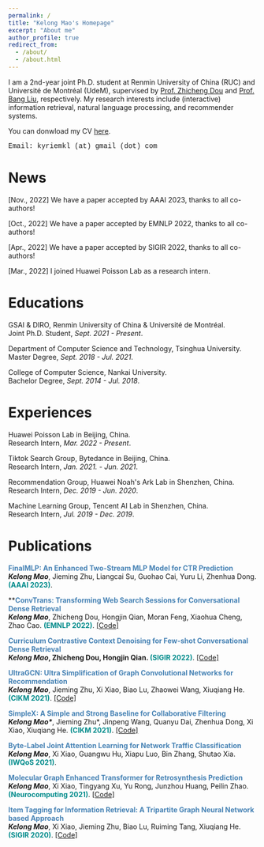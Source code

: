 ```yaml
---
permalink: /
title: "Kelong Mao's Homepage"
excerpt: "About me"
author_profile: true
redirect_from: 
  - /about/
  - /about.html
---
```

I am a 2nd-year joint Ph.D. student at Renmin University of China (RUC) and Université de Montréal (UdeM), supervised by [Prof. Zhicheng Dou](http://playbigdata.ruc.edu.cn/dou/) and [Prof. Bang Liu](https://www-labs.iro.umontreal.ca/~liubang/), respectively.
My research interests include (interactive) information retrieval, natural language processing, and recommender systems.

You can donwload my CV [here](https://drive.google.com/file/d/1CQ5GT2kPL0YuSw4lIPNWw_IbX-laVPir/view?usp=share_link).

<font face="Courier New">Email: kyriemkl (at) gmail (dot) com</font>
<br>

News
======

[Nov., 2022] We have a paper accepted by AAAI 2023, thanks to all co-authors!

[Oct., 2022] We have a paper accepted by EMNLP 2022, thanks to all co-authors!

[Apr., 2022] We have a paper accepted by SIGIR 2022, thanks to all co-authors!

[Mar., 2022] I joined Huawei Poisson Lab as a research intern.



Educations
======
GSAI & DIRO, Renmin University of China & Université de Montréal. <br>
Joint Ph.D. Student, *Sept. 2021 - Present*.

Department of Computer Science and Technology, Tsinghua University.<br>
Master Degree, *Sept. 2018 - Jul. 2021*.

College of Computer Science, Nankai University.<br>
Bachelor Degree, *Sept. 2014 - Jul. 2018*.



Experiences
======
Huawei Poisson Lab in Beijing, China.<br>
Research Intern, *Mar. 2022 - Present*.

Tiktok Search Group, Bytedance in Beijing, China. <br>
Research Intern, *Jan. 2021. - Jun. 2021*. 

Recommendation Group, Huawei Noah's Ark Lab in Shenzhen, China. <br>
Research Intern, *Dec. 2019 - Jun. 2020*.

Machine Learning Group, Tencent AI Lab in Shenzhen, China. <br>
Research Intern, *Jul. 2019 - Dec. 2019*.




Publications
======


**<font color="#4682B4">FinalMLP: An Enhanced Two-Stream MLP Model for CTR Prediction<br></font>**
***Kelong Mao***, Jieming Zhu, Liangcai Su, Guohao Cai, Yuru Li, Zhenhua Dong. **<font color="#008B8B">	(AAAI 2023)</font>**.
<!-- [[Code]](https://github.com/kyriemao/ConvTrans) -->

**<font color="#4682B4">**ConvTrans: Transforming Web Search Sessions for Conversational Dense Retrieval<br></font>**
***Kelong Mao***, Zhicheng Dou, Hongjin Qian, Moran Feng, Xiaohua Cheng, Zhao Cao. **<font color="#008B8B">(EMNLP 2022)</font>**.
[[Code]](https://github.com/kyriemao/ConvTrans)

**<font color="#4682B4">**Curriculum Contrastive Context Denoising for Few-shot Conversational Dense Retrieval<br></font>**
***Kelong Mao***, Zhicheng Dou, Hongjin Qian. **<font color="#008B8B">**(SIGIR 2022)</font>**.
[[Code]](https://github.com/kyriemao/COTED)

**<font color="#4682B4">UltraGCN: Ultra Simplification of Graph Convolutional Networks for Recommendation<br></font>**
***Kelong Mao***, Jieming Zhu, Xi Xiao, Biao Lu, Zhaowei Wang, Xiuqiang He. **<font color="#008B8B">(CIKM 2021)</font>**.
[[Code]](https://github.com/xue-pai/UltraGCN)

**<font color="#4682B4">SimpleX: A Simple and Strong Baseline for Collaborative Filtering<br></font>**
***Kelong Mao\****, Jieming Zhu*, Jinpeng Wang, Quanyu Dai, Zhenhua Dong, Xi Xiao, Xiuqiang He. **<font color="#008B8B">(CIKM 2021)</font>**.
[[Code]](https://github.com/openbenchmark/BARS/tree/master/candidate_matching)


**<font color="#4682B4">Byte-Label Joint Attention Learning for Network Traffic Classification<br></font>**
***Kelong Mao***, Xi Xiao, Guangwu Hu, Xiapu Luo, Bin Zhang, Shutao Xia. **<font color="#008B8B">(IWQoS 2021)</font>**.


**<font color="#4682B4">Molecular Graph Enhanced Transformer for Retrosynthesis Prediction<br></font>**
***Kelong Mao***, Xi Xiao, Tingyang Xu, Yu Rong, Junzhou Huang, Peilin Zhao. **<font color="#008B8B">(Neurocomputing 2021)</font>**.
[[Code]](https://github.com/kyriemao/MGET)


**<font color="#4682B4">Item Tagging for Information Retrieval: A Tripartite Graph Neural Network based Approach<br></font>**
***Kelong Mao***, Xi Xiao, Jieming Zhu, Biao Lu, Ruiming Tang, Xiuqiang He. **<font color="#008B8B">(SIGIR 2020)</font>**.
[[Code]](https://github.com/kyriemao/TagGNN-SIGIR)

